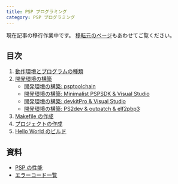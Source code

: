 ```yaml
---
title: PSP プログラミング
category: PSP プログラミング
---
```

<div class="alert alert-info text-center" style="border-radius: 0;">

現在記事の移行作業中です。
[移転元のページ](http://chitoku.symphonic-net.com/pspprograming/)もあわせてご覧ください。
</div>

## 目次

1. [動作環境とプログラムの種類](/programming/psp/environment)
1. [開発環境の構築](/programming/psp/dev)
    - [開発環境の構築: psptoolchain](/programming/psp/psptoolchain)
    - [開発環境の構築: Minimalist PSPSDK & Visual Studio](/programming/psp/minimalist-pspsdk)
    - [開発環境の構築: devkitPro & Visual Studio](/programming/psp/devkitpro)
    - [開発環境の構築: PS2dev & outpatch & elf2pbp3](/programming/psp/ps2dev)
1. [Makefile の作成](/programming/psp/makefile)
1. [プロジェクトの作成](/programming/psp/build)
1. [Hello World のビルド](/programming/psp/helloworld)

## 資料

- [PSP の性能](/programming/psp/spec)
- [エラーコード一覧](/programming/psp/error-codes)
